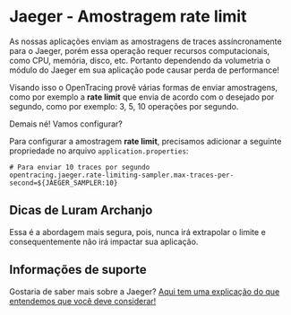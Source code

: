 # Jaeger - Amostragem rate limit

As nossas aplicações enviam as amostragens de traces assíncronamente para o Jaeger, porém essa operação requer recursos 
computacionais, como CPU, memória, disco, etc. Portanto dependendo da volumetria o módulo do Jaeger em sua aplicação pode 
causar perda de performance!

Visando isso o OpenTracing provê várias formas de enviar amostragens, como por exemplo a **rate limit** que envia de 
acordo com o desejado por segundo, como por exemplo: 3, 5, 10 operações por segundo.

Demais né! Vamos configurar?

Para configurar a amostragem **rate limit**, precisamos adicionar a seguinte propriedade no arquivo `application.properties`:

```properties
# Para enviar 10 traces por segundo
opentracing.jaeger.rate-limiting-sampler.max-traces-per-second=${JAEGER_SAMPLER:10}
```

## Dicas de Luram Archanjo

Essa é a abordagem mais segura, pois, nunca irá extrapolar o limite e consequentemente não irá impactar sua aplicação.

## Informações de suporte

Gostaria de saber mais sobre a Jaeger? [Aqui tem uma explicação do que entendemos que você deve considerar!](https://www.jaegertracing.io/docs/1.18/#about)